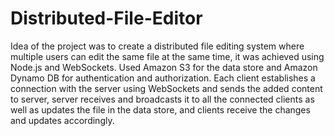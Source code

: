 # Distributed-File-Editor
Idea of the project was to create a distributed file editing system where multiple users can edit the same file at the same time, it was achieved using Node.js and WebSockets. Used Amazon S3 for the data store and Amazon Dynamo DB for authentication and authorization. Each client establishes a connection with the server using WebSockets and sends the added content to server, server receives and broadcasts it to all the connected clients as well as updates the file in the data store, and clients receive the changes and updates accordingly. 
